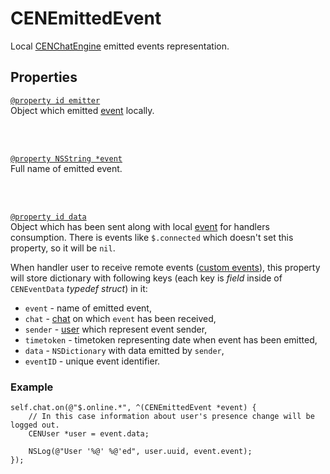 # CENEmittedEvent

Local [CENChatEngine](../chatengine) emitted events representation.

## Properties

<a id="emitter"/>

[`@property id emitter`](#emitter)  
Object which emitted [event](#event) locally. 

<br/><br/><a id="event"/>

[`@property NSString *event`](#event)  
Full name of emitted event.  

<br/><br/><a id="data"/>

[`@property id data`](#data)  
Object which has been sent along with local [event](#event) for handlers consumption.
There is events like `$.connected` which doesn't set this property, so it will be `nil`.  

When handler user to receive remote events 
([custom events](../../advanced-concepts/namespaces#custom-events)), this property will store dictionary
with following keys (each key is _field_ inside of `CENEventData` _typedef struct_) in it:  
* `event` - name of emitted event,
* `chat` - [chat](../chat) on which `event` has been received,
* `sender` - [user](../user) which represent event sender,
* `timetoken` - timetoken representing date when event has been emitted,
* `data` - `NSDictionary` with data emitted by `sender`,
* `eventID` - unique event identifier.

### Example

```objc
self.chat.on(@"$.online.*", ^(CENEmittedEvent *event) {
    // In this case information about user's presence change will be logged out.
    CENUser *user = event.data;
    
    NSLog(@"User '%@' %@'ed", user.uuid, event.event);
});
```